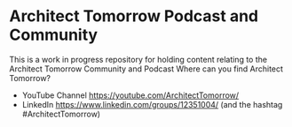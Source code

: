 # Architect Tomorrow Podcast and Community
This is a work in progress repository for holding content relating to the Architect Tomorrow Community and Podcast
Where can you find Architect Tomorrow?
- YouTube Channel https://youtube.com/ArchitectTomorrow/
- LinkedIn https://www.linkedin.com/groups/12351004/ (and the hashtag #ArchitectTomorrow)
